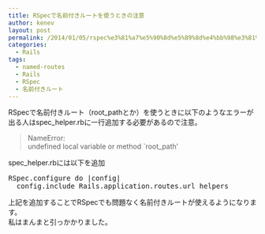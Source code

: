 ```yaml
---
title: RSpecで名前付きルートを使うときの注意
author: kenev
layout: post
permalink: /2014/01/05/rspec%e3%81%a7%e5%90%8d%e5%89%8d%e4%bb%98%e3%81%8d%e3%83%ab%e3%83%bc%e3%83%88%e3%82%92%e4%bd%bf%e3%81%86%e3%81%a8%e3%81%8d%e3%81%ae%e6%b3%a8%e6%84%8f/
categories:
  - Rails
tags:
  - named-routes
  - Rails
  - RSpec
  - 名前付きルート
---
```

RSpecで名前付きルート（root\_pathとか）を使うときに以下のようなエラーが出る人はspec\_helper.rbに一行追加する必要があるので注意。

> NameError:  
> undefined local variable or method \`root_path&#8217;

spec_helper.rbには以下を追加

<pre class="lang:ruby decode:true ">RSpec.configure do |config|
  config.include Rails.application.routes.url_helpers</pre>

上記を追加することでRSpecでも問題なく名前付きルートが使えるようになります。  
私はまんまと引っかかりました。